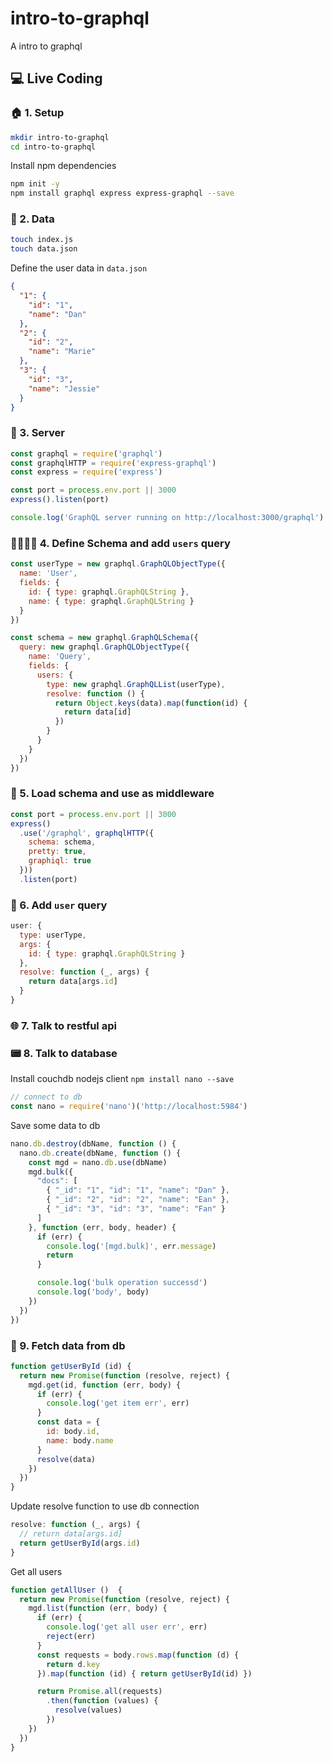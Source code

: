 # intro-to-graphql
A intro to graphql

## 💻 Live Coding

### 🏠 1. Setup

```sh
mkdir intro-to-graphql
cd intro-to-graphql
```

Install npm dependencies

```sh
npm init -y
npm install graphql express express-graphql --save
```

### 📖 2. Data

```sh
touch index.js
touch data.json
```

Define the user data in `data.json`

```JSON
{
  "1": {
    "id": "1",
    "name": "Dan"
  },
  "2": {
    "id": "2",
    "name": "Marie"
  },
  "3": {
    "id": "3",
    "name": "Jessie"
  }
}
```

### 💾 3. Server

```js
const graphql = require('graphql')
const graphqlHTTP = require('express-graphql')
const express = require('express')

const port = process.env.port || 3000
express().listen(port)

console.log('GraphQL server running on http://localhost:3000/graphql')
```

### 👨‍👨‍👧‍👧 4. Define Schema and add `users` query

```js
const userType = new graphql.GraphQLObjectType({
  name: 'User',
  fields: {
    id: { type: graphql.GraphQLString },
    name: { type: graphql.GraphQLString }
  }
})

const schema = new graphql.GraphQLSchema({
  query: new graphql.GraphQLObjectType({
    name: 'Query',
    fields: {
      users: {
        type: new graphql.GraphQLList(userType),
        resolve: function () {
          return Object.keys(data).map(function(id) {
            return data[id]
          })
        }
      }
    }
  })
})
```

### 🚢 5. Load schema and use as middleware

```js
const port = process.env.port || 3000
express()
  .use('/graphql', graphqlHTTP({
    schema: schema,
    pretty: true,
    graphiql: true
  }))
  .listen(port)
```

### 🙆 6. Add `user` query

```js
user: {
  type: userType,
  args: {
    id: { type: graphql.GraphQLString }
  },
  resolve: function (_, args) {
    return data[args.id]
  }
}
```

### 🌐 7. Talk to restful api

### 📟 8. Talk to database

Install couchdb nodejs client `npm install nano --save`

```js
// connect to db
const nano = require('nano')('http://localhost:5984')
```
Save some data to db

```js
nano.db.destroy(dbName, function () {
  nano.db.create(dbName, function () {
    const mgd = nano.db.use(dbName)
    mgd.bulk({
      "docs": [
        { "_id": "1", "id": "1", "name": "Dan" },
        { "_id": "2", "id": "2", "name": "Ean" },
        { "_id": "3", "id": "3", "name": "Fan" }
      ]
    }, function (err, body, header) {
      if (err) {
        console.log('[mgd.bulk]', err.message)
        return
      }

      console.log('bulk operation successd')
      console.log('body', body)
    })
  })
})
```

### 🏁 9. Fetch data from db

```js
function getUserById (id) {
  return new Promise(function (resolve, reject) {
    mgd.get(id, function (err, body) {
      if (err) {
        console.log('get item err', err)
      }
      const data = {
        id: body.id,
        name: body.name
      }
      resolve(data)
    })
  })
}
```

Update resolve function to use db connection

```js
resolve: function (_, args) {
  // return data[args.id]
  return getUserById(args.id)
}
```

Get all users

```js
function getAllUser ()  {
  return new Promise(function (resolve, reject) {
    mgd.list(function (err, body) {
      if (err) {
        console.log('get all user err', err)
        reject(err)
      }
      const requests = body.rows.map(function (d) {
        return d.key
      }).map(function (id) { return getUserById(id) })

      return Promise.all(requests)
        .then(function (values) {
          resolve(values)
        })
    })
  })
}
```
